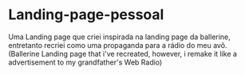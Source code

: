 # Landing-page-pessoal
Uma Landing page que criei inspirada na landing page da ballerine, entretanto recriei como uma propaganda para a rádio do meu avô. (Ballerine Landing page that i've recreated, however, i remake it like a advertisement  to my grandfather's Web Radio)
